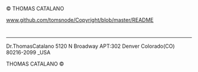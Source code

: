 © THOMAS CATALANO

 www.github.com/tomsnode/Copyright/blob/master/README

#

--------------
Dr.ThomasCatalano
5120 N Broadway APT:302
Denver Colorado(CO) 80216-2099 _USA

THOMAS CATALANO ©
